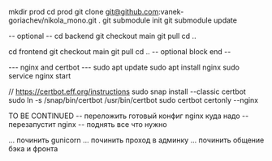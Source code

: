 mkdir prod
cd prod
git clone git@github.com:vanek-goriachev/nikola_mono.git .
git submodule init
git submodule update

-- optional --
cd backend
git checkout main
git pull
cd ..

cd frontend
git checkout main
git pull
cd ..
-- optional block end --


--- nginx and certbot ---
sudo apt update
sudo apt install nginx
sudo service nginx start

// https://certbot.eff.org/instructions
sudo snap install --classic certbot
sudo ln -s /snap/bin/certbot /usr/bin/certbot
sudo certbot certonly --nginx

TO BE CONTINUED
-- переложить готовый конфиг nginx куда надо
-- перезапустит nginx 
-- поднять все что нужно

... починить gunicorn
... починить проход в админку
... починить общение бэка и фронта
